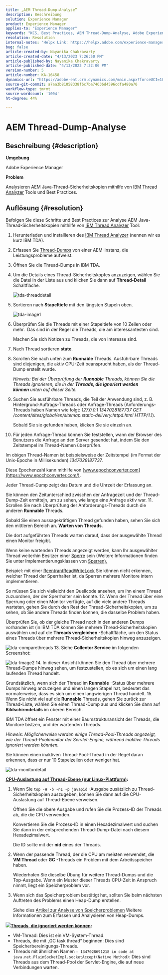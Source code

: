 ```yaml
---
title: „AEM Thread-Dump-Analyse“
description: Beschreibung
solution: Experience Manager
product: Experience Manager
applies-to: "Experience Manager"
keywords: "KCS, Best Practices, AEM Thread-Dump-Analyse, Adobe Experience Manager, Java, IBM Thread Analyzer"
resolution: Resolution
internal-notes: "Helpx Link: https://helpx.adobe.com/experience-manager/kb/thread-dump-analysis.html"
bug: false
article-created-by: Nayanika Chakravarty
article-created-date: "4/13/2023 7:26:50 PM"
article-published-by: Nayanika Chakravarty
article-published-date: "4/13/2023 7:32:06 PM"
version-number: 5
article-number: KA-16458
dynamics-url: "https://adobe-ent.crm.dynamics.com/main.aspx?forceUCI=1&pagetype=entityrecord&etn=knowledgearticle&id=3623661f-31da-ed11-a7c7-6045bd0067ea"
source-git-commit: a7aa3b81058338f6c7ba74636d4596cdfa480a70
workflow-type: tm+mt
source-wordcount: '1004'
ht-degree: 44%

---
```


# AEM Thread-Dump-Analyse

## Beschreibung {#description}


<b>Umgebung</b>

Adobe Experience Manager

<b>Problem</b>

Analysieren AEM Java-Thread-Sicherheitskopien mithilfe von [IBM Thread Analyzer](https://www.ibm.com/support/pages/ibm-thread-and-monitor-dump-analyzer-java-tmda) Tools und Best Practices.


## Auflösung {#resolution}


Befolgen Sie diese Schritte und Best Practices zur Analyse AEM Java-Thread-Sicherheitskopien mithilfe von [IBM Thread Analyzer](https://www.ibm.com/support/pages/ibm-thread-and-monitor-dump-analyzer-java-tmda) Tool:

1. Herunterladen und installieren des [IBM Thread Analyzer](https://www.ibm.com/support/pages/ibm-thread-and-monitor-dump-analyzer-java-tmda) (nennen wir es kurz IBM TDA).
2. Erfassen Sie [Thread-Dumps](https://helpx.adobe.com/experience-manager/kb/thread-dumps-collection-analysis.html) von einer AEM-Instanz, die Leistungsprobleme aufweist.
3. Öffnen Sie die Thread-Dumps in IBM TDA.
4. Um die Details eines Thread-Sicherheitskopfes anzuzeigen, wählen Sie die Datei in der Liste aus und klicken Sie dann auf <b>Thread-Detail</b> Schaltfläche.

   ![tda-threaddetail](https://helpx.adobe.com/content/dam/help/en/experience-manager/kb/thread-dump-analysis/_jcr_content/main-pars/image_1587732783/tda-threaddetail.png "tda-threaddetail")
5. Sortieren nach <b>Stapeltiefe</b> mit den längsten Stapeln oben.

   ![tda-image1](https://helpx.adobe.com/content/dam/help/en/experience-manager/kb/thread-dump-analysis/_jcr_content/main-pars/image/tda-image1.png)
6. Überprüfen Sie die Threads mit einer Stapeltiefe von 10 Zeilen oder mehr.  Das sind in der Regel die Threads, die am interessantesten sind.

   Machen Sie sich Notizen zu Threads, die von Interesse sind.
7. Nach Thread sortieren <b>state</b>.
8. Scrollen Sie nach unten zum <b>Runnable</b> Threads. Ausführbare Threads sind diejenigen, die aktiv CPU-Zeit beansprucht haben, als der Thread-Dump erstellt wurde.

   *Hinweis: Bei der Überprüfung der <b>Runnable</b> Threads, können Sie die Threads ignorieren, die in der <b>Threads, die ignoriert werden können</b> unten auf dieser Seite.*


9. Suchen Sie ausführbare Threads, die Teil der Anwendung sind, z. B. Hintergrund-Auftrags-Threads oder Anfrage-Threads (Anforderungs-Threads haben Namen wie folgt: *127.0.0.1 1347028187737 GET /content/sites/global/en/sitemap.static-delivery.httpd.html HTTP/1.1*).

   Sobald Sie sie gefunden haben, klicken Sie sie einzeln an.
10. Für jeden Anfrage-Thread können Sie feststellen, wann der Browser des Benutzers die Anfrage an den Server gesendet hat, indem Sie den Zeitstempel im Thread-Namen überprüfen.

   Im obigen Thread-Namen ist beispielsweise der Zeitstempel (im Format der Unix-Epoche in Millisekunden) *1347028187737*.

   Diese Epochenzahl kann mithilfe von [www.epochconverter.com](https://www.epochconverter.com/).

   Jeder Thread-Dump zeigt das Datum und die Uhrzeit der Erfassung an.

   Sie können den Zeitunterschied zwischen der Anfragezeit und der Thread-Dump-Zeit ermitteln, um zu sehen, wie lange eine Anfrage aktiv war.
11. Scrollen Sie nach Überprüfung der Anforderungs-Threads durch die anderen <b>Runnable</b> Threads.

   Sobald Sie einen aussagekräftigen Thread gefunden haben, sehen Sie sich den mittleren Bereich an. <b>Warten von Threads</b>.

   Die dort aufgeführten Threads warten darauf, dass der ausgewählte Thread einen Monitor freigibt.

   Wenn keine wartenden Threads angezeigt werden, kann Ihr ausgewählter Thread weiterhin Besitzer einer [Sperre](https://docs.oracle.com/javase/1.5.0/docs/api/java/util/concurrent/locks/Lock.html) sein (Weitere Informationen finden Sie unter Implementierungsklassen von [Sperren).](https://docs.oracle.com/javase/1.5.0/docs/api/java/util/concurrent/locks/Lock.html)

   Beispiel: mit einer [ReentrantReadWriteLock](https://docs.oracle.com/javase/1.5.0/docs/api/java/util/concurrent/locks/ReentrantReadWriteLock.html) Sie können nicht erkennen, welcher Thread der Sperrhalter ist, da Sperren mehrere Monitore intern implementieren.

   So müssen Sie sich vielleicht den Quellcode ansehen, um ihn einem Thread zuzuordnen, der der Sperrhalter sein könnte.
12. Wenn der Thread über eine Sperrung oder einen Monitor verfügte, auf die viele andere Threads warteten, gehen Sie durch den Rest der Thread-Sicherheitskopien, um zu sehen, ob Sie andere Threads finden können, die dasselbe Problem haben.

   Überprüfen Sie, ob der gleiche Thread noch in den anderen Dumps vorhanden ist (in IBM TDA können Sie mehrere Thread-Sicherheitskopien auswählen und auf die <b>Threads vergleichen</b> -Schaltfläche, um den Status eines Threads über mehrere Thread-Sicherheitskopien hinweg anzuzeigen.

   ![tda-comparethreads](https://helpx.adobe.com/content/dam/help/en/experience-manager/kb/thread-dump-analysis/_jcr_content/main-pars/image_1159496390/tda-comparethreads.png)
13. Siehe <b>Collector Service</b> im folgenden Screenshot:

   ![tda-Image2](https://helpx.adobe.com/content/dam/help/en/experience-manager/kb/thread-dump-analysis/_jcr_content/main-pars/image_1730877898/tda-Image2.png)
14. In dieser Ansicht können Sie den Thread über mehrere Thread-Dumps hinweg sehen, um festzustellen, ob es sich um einen lang laufenden Thread handelt.

   Grundsätzlich, wenn sich der Thread im <b>Runnable</b> -Status über mehrere Dumps hinweg anzuzeigen und einen langen Stapel hat, bedeutet das normalerweise, dass es sich um einen langwierigen Thread handelt.
15. Wenn Sie nicht viel auf die <b>Runnable</b> Threads, gehen Sie zurück zur Thread-Liste, wählen Sie einen Thread-Dump aus und klicken Sie dann auf <b>Bildschirmdetails</b> im oberen Bereich.

   IBM TDA öffnet ein Fenster mit einer Baumstrukturansicht der Threads, die Monitore bistzen, und der wartenden Threads.

   *Hinweis: Möglicherweise werden einige Thread-Pool-Threads angezeigt, wie der Thread-Poolmonitor der Servlet-Engine, während inaktive Threads ignoriert werden könnten.*

   Sie können einen inaktiven Thread-Pool-Thread in der Regel daran erkennen, dass er nur 10 Stapelzeilen oder weniger hat.

   ![tda-monitordetail](https://helpx.adobe.com/content/dam/help/en/experience-manager/kb/thread-dump-analysis/_jcr_content/main-pars/image_1106466084/tda-monitordetail.png)




<u><b>CPU-Auslastung auf Thread-Ebene (nur Linux-Plattform)</b></u><b>:</b>

1. Wenn Sie `top -H -b -n1 -p javapid` -Ausgabe zusätzlich zu Thread-Sicherheitskopien auszugeben, können Sie dann auf die CPU-Auslastung auf Thread-Ebene verweisen.

   Öffnen Sie die obere Ausgabe und rufen Sie die Prozess-ID der Threads ab, die die CPU verwenden.

   Konvertieren Sie die Prozess-ID in einen Hexadezimalwert und suchen Sie dann in der entsprechenden Thread-Dump-Datei nach diesem Hexadezimalwert.

   Die ID sollte mit der <b>nid</b> eines der Threads.
2. Wenn der passende Thread, der die CPU am meisten verwendet, die <b>VM Thread</b> oder <b>GC</b> -Threads ein Problem mit dem Arbeitsspeicher haben.

   Wiederholen Sie dieselbe Übung für weitere Thread-Dumps und die Top-Ausgabe. Wenn ein Muster dieser Threads CPU-Zeit in Anspruch nimmt, liegt ein Speicherproblem vor.
3. Wenn sich das Speicherproblem bestätigt hat, sollten Sie beim nächsten Auftreten des Problems einen Heap-Dump erstellen.

   Siehe dies [Artikel zur Analyse von Speicherproblemen](https://experienceleague.adobe.com/docs/experience-cloud-kcs/kbarticles/KA-17482.html?lang=de) Weitere Informationen zum Erfassen und Analysieren von Heap-Dumps.


![](https://helpx.adobe.com/libs/cq/ui/resources/0.gif)<b><u>Threads, die ignoriert werden können</u>:</b>

- VM-Thread: Dies ist ein VM-System-Thread.
- Threads, die mit „GC task thread“ beginnen: Dies sind Speicherbereinigungs-Threads.
- Threads mit ähnlichen Namen `- 1347028691218 in code at java.net.PlainSocketImpl.socketAccept(Native Method)`: Dies sind Threads aus dem Thread-Pool der Servlet-Engine, die auf neue Verbindungen warten.

